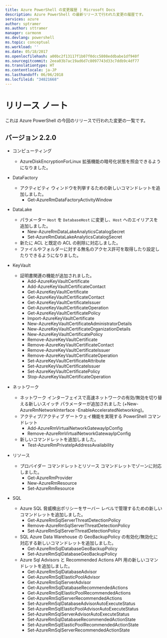 ```yaml
---
title: Azure PowerShell の変更履歴 | Microsoft Docs
description: Azure PowerShell の最新リリースで行われた変更の履歴です。
services: azure
author: sptramer
ms.author: sttramer
manager: carmonm
ms.devlang: powershell
ms.topic: conceptual
ms.workload: ''
ms.date: 05/18/2017
ms.openlocfilehash: a00bc2f13117f1b07f0dcc5808eddbabe1df940f
ms.sourcegitcommit: 2eea03b7ac19ad6d7c8097743d33c7ddb9c4df77
ms.translationtype: HT
ms.contentlocale: ja-JP
ms.lasthandoff: 06/06/2018
ms.locfileid: "34821668"
---
```

# <a name="release-notes"></a>リリース ノート

これは Azure PowerShell の今回のリリースで行われた変更の一覧です。

## <a name="version-220"></a>バージョン 2.2.0
* コンピューティング
  - AzureDiskEncryptionForLinux 拡張機能の暗号化状態を照会できるようになりました。
* DataFactory
  - アクティビティ ウィンドウを列挙するための新しいコマンドレットを追加しました。
    + Get-AzureRmDataFactoryActivityWindow
* DataLake
  - パラメーター `Host` を `DatabaseHost` に変更し、`Host` へのエイリアスを追加しました。
    + New-AzureRmDataLakeAnalyticsCatalogSecret
    + Set-AzureRmDataLakeAnalyticsCatalogSecret
  - 新たに ACL と既定の ACL の削除に対応しました。
  - ファイルやフォルダーに対する無名のアクセス許可を取得したり設定したりできるようになりました。
* KeyVault
  - 証明書関連の機能が追加されました。
    + Add-AzureKeyVaultCertificate
    + Add-AzureKeyVaultCertificateContact
    + Get-AzureKeyVaultCertificate
    + Get-AzureKeyVaultCertificateContact
    + Get-AzureKeyVaultCertificateIssuer
    + Get-AzureKeyVaultCertificateOperation
    + Get-AzureKeyVaultCertificatePolicy
    + Import-AzureKeyVaultCertificate
    + New-AzureKeyVaultCertificateAdministratorDetails
    + New-AzureKeyVaultCertificateOrganizationDetails
    + New-AzureKeyVaultCertificatePolicy
    + Remove-AzureKeyVaultCertificate
    + Remove-AzureKeyVaultCertificateContact
    + Remove-AzureKeyVaultCertificateIssuer
    + Remove-AzureKeyVaultCertificateOperation
    + Set-AzureKeyVaultCertificateAttribute
    + Set-AzureKeyVaultCertificateIssuer
    + Set-AzureKeyVaultCertificatePolicy
    + Stop-AzureKeyVaultCertificateOperation
* ネットワーク

  - ネットワーク インターフェイスで高速ネットワークの有効/無効を切り替える新しいスイッチ パラメーターが追加されました (+New-AzureRmNetworkInterface -EnableAcceleratedNetworking)。
  - アクティブ/アクティブ ゲートウェイ機能を実現する PowerShell コマンドレット
    + Add-AzureRmVirtualNetworkGatewayIpConfig
    + Remove-AzureRmVirtualNetworkGatewayIpConfig
  - 新しいコマンドレットを追加しました。
    + Test-AzureRmPrivateIpAddressAvailability
* リソース
  - プロバイダー コマンドレットとリソース コマンドレットでゾーンに対応しました。
    + Get-AzureRmProvider
    + New-AzureRmResource
    + Set-AzureRmResource
* SQL
  - Azure SQL 脅威検出ポリシーをサーバー レベルで管理するための新しいコマンドレットを追加しました。
    + Get-AzureRmSqlServerThreatDetectionPolicy
    + Remove-AzureRmSqlServerThreatDetectionPolicy
    + Set-AzureRmSqlServerThreatDetectionPolicy
  - SQL Azure Data Warehouse の GeoBackupPolicy の有効化/無効化に対応する新しいコマンドレットを追加しました。
    + Get-AzureRmSqlDatabaseGeoBackupPolicy
    + Set-AzureRmSqlDatabaseGeoBackupPolicy
  - Azure Sql Advisors と Recommended Actions API 用の新しいコマンドレットを追加しました。
    + Get-AzureRmSqlDatabaseAdvisor
    + Get-AzureRmSqlElasticPoolAdvisor
    + Get-AzureRmSqlServerAdvisor
    + Get-AzureRmSqlDatabaseRecommendedActions
    + Get-AzureRmSqlElasticPoolRecommendedActions
    + Get-AzureRmSqlServerRecommendedActions
    + Set-AzureRmSqlDatabaseAdvisorAutoExecuteStatus
    + Set-AzureRmSqlElasticPoolAdvisorAutoExecuteStatus
    + Set-AzureRmSqlServerAdvisorAutoExecuteStatus
    + Set-AzureRmSqlDatabaseRecommendedActionState
    + Set-AzureRmSqlElasticPoolRecommendedActionState
    + Set-AzureRmSqlServerRecommendedActionState
